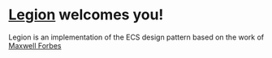# [Legion](https://www.merriam-webster.com/dictionary/legion) welcomes you!

Legion is an implementation of the ECS design pattern based on the work of [Maxwell Forbes](https://maxwellforbes.com/)